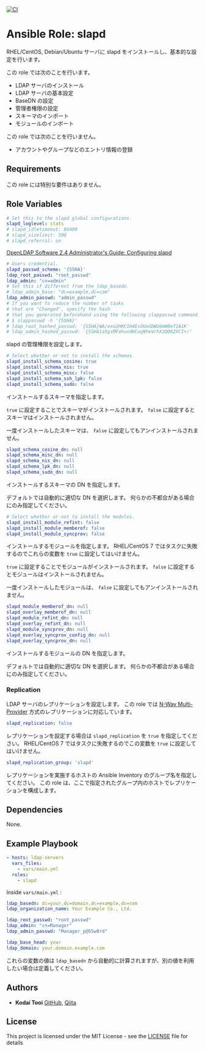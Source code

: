 [![CI](https://github.com/ktooi/ansible-role-slapd/workflows/CI/badge.svg)](https://github.com/ktooi/ansible-role-slapd/actions?query=workflow%3ACI+branch%3Amain)

# Ansible Role: slapd

RHEL/CentOS, Debian/Ubuntu サーバに slapd をインストールし、基本的な設定を行います。

この role では次のことを行います。

* LDAP サーバのインストール
* LDAP サーバの基本設定
* BaseDN の設定
* 管理者権限の設定
* スキーマのインポート
* モジュールのインポート

この role では次のことを行いません。

* アカウントやグループなどのエントリ情報の登録

## Requirements

この role には特別な要件はありません。

## Role Variables

```yaml
# Set this to the slapd global configurations.
slapd_loglevel: stats
# slapd_idletimeout: 86400
# slapd_sizelimit: 500
# slapd_referral: on
```

[OpenLDAP Software 2.4 Administrator's Guide: Configuring slapd](https://www.openldap.org/doc/admin24/slapdconf2.html#cn%3Dconfig)

```yaml
# Users credential.
slapd_passwd_scheme: '{SSHA}'
ldap_root_passwd: "root_passwd"
ldap_admin: "cn=admin"
# Set this if different from the ldap_basedn.
# ldap_admin_base: "dc=example,dc=com"
ldap_admin_passwd: "admin_passwd"
# If you want to reduce the number of tasks
# that are "Changed", specify the hash
# that you generated beforehand using the following slappasswd command.
# $ slappasswd -h '{SSHA}'
# ldap_root_hashed_passwd: '{SSHA}WA/exo2HKC1H4EsOUxGbWU6mW0eT1A1K'
# ldap_admin_hashed_passwd: '{SSHA}a5gsMFahundHCuqNYeVrhX3QO6ZXCI+/'
```

slapd の管理権限を設定します。

```yaml
# Select whether or not to install the schemas.
slapd_install_schema_cosine: true
slapd_install_schema_nis: true
slapd_install_schema_misc: false
slapd_install_schema_ssh_lpk: false
slapd_install_schema_sudo: false
```

インストールするスキーマを指定します。

`true` に設定することでスキーマがインストールされます。
`false` に設定するとスキーマはインストールされません。

一度インストールしたスキーマは、 `false` に設定してもアンインストールされません。

```yaml
slapd_schema_cosine_dn: null
slapd_schema_misc_dn: null
slapd_schema_nis_dn: null
slapd_schema_lpk_dn: null
slapd_schema_sudo_dn: null
```

インストールするスキーマの DN を指定します。

デフォルトでは自動的に適切な DN を選択します。
何らかの不都合がある場合にのみ指定してください。

```yaml
# Select whether or not to install the modules.
slapd_install_module_refint: false
slapd_install_module_memberof: false
slapd_install_module_syncprov: false
```

インストールするモジュールを指定します。
RHEL/CentOS 7 ではタスクに失敗するのでこれらの変数を `true` に設定してはいけません。

`true` に設定することでモジュールがインストールされます。
`false` に設定するとモジュールはインストールされません。

一度インストールしたモジュールは、 `false` に設定してもアンインストールされません。

```yaml
slapd_module_memberof_dn: null
slapd_overlay_memberof_dn: null
slapd_module_refint_dn: null
slapd_overlay_refint_dn: null
slapd_module_syncprov_dn: null
slapd_overlay_syncprov_config_dn: null
slapd_overlay_syncprov_dn: null
```

インストールするモジュールの DN を指定します。

デフォルトでは自動的に適切な DN を選択します。
何らかの不都合がある場合にのみ指定してください。

### Replication

LDAP サーバのレプリケーションを設定します。
この role では [N-Way Multi-Provider](https://www.openldap.org/doc/admin24/replication.html#N-Way%20Multi-Provider) 方式のレプリケーションに対応しています。

```yaml
slapd_replication: false
```

レプリケーションを設定する場合は `slapd_replication` を `true` を指定してください。
RHEL/CentOS 7 ではタスクに失敗するのでこの変数を `true` に設定してはいけません。

```yaml
slapd_replication_group: 'slapd'
```

レプリケーションを実施するホストの Ansible Inventory のグループ名を指定してください。
この role は、ここで指定されたグループ内のホストでレプリケーションを構成します。

## Dependencies

None.

## Example Playbook

```yaml
- hosts: ldap-servers
  vars_files:
    - vars/main.yml
  roles:
    - slapd
```

Inside `vars/main.yml` :

```yaml
ldap_basedn: dc=your,dc=domain,dc=example,dc=com
ldap_organization_name: Your Example Co., Ltd.

ldap_root_passwd: "root_passwd"
ldap_admin: "cn=Manager"
ldap_admin_passwd: "Manager_p@55w0rd"
```

```yaml
ldap_base_head: your
ldap_domain: your.domain.example.com
```

これらの変数の値は `ldap_basedn` から自動的に計算されますが、別の値を利用したい場合は定義してください。

## Authors

* **Kodai Tooi** [GitHub](https://github.com/ktooi), [Qiita](https://qiita.com/ktooi)

## License

This project is licensed under the MIT License - see the [LICENSE](LICENSE) file for details
